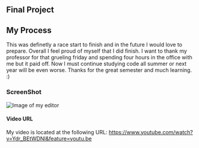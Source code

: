 Final Project
----

## My Process

This was definetly a race start to finish and in the future I would love to prepare. Overall I feel proud of myself that I did finish. I want to thank my professor for that grueling friday and spending four hours in the office with me but it paid off. Now I must continue studying code all summer or next year will be even worse. Thanks for the great semester and much learning. :)

### ScreenShot

![Image of my editor](imgs/screenshot.png)

#### Video URL

My video is located at the following URL:
https://www.youtube.com/watch?v=Ydr_BEtWDNI&feature=youtu.be
